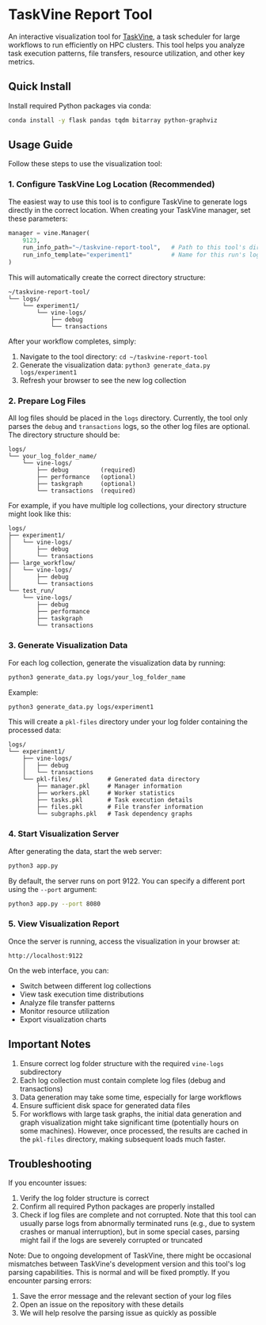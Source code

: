 # TaskVine Report Tool

An interactive visualization tool for [TaskVine](https://cctools.readthedocs.io/en/stable/taskvine/), a task scheduler for large workflows to run efficiently on HPC clusters. This tool helps you analyze task execution patterns, file transfers, resource utilization, and other key metrics.

## Quick Install

Install required Python packages via conda:

```bash
conda install -y flask pandas tqdm bitarray python-graphviz
```

## Usage Guide

Follow these steps to use the visualization tool:

### 1. Configure TaskVine Log Location (Recommended)

The easiest way to use this tool is to configure TaskVine to generate logs directly in the correct location. When creating your TaskVine manager, set these parameters:

```python
manager = vine.Manager(
    9123,
    run_info_path="~/taskvine-report-tool",   # Path to this tool's directory
    run_info_template="experiment1"           # Name for this run's logs
)
```

This will automatically create the correct directory structure:
```
~/taskvine-report-tool/
└── logs/
    └── experiment1/
        └── vine-logs/
            ├── debug
            └── transactions
```

After your workflow completes, simply:
1. Navigate to the tool directory: `cd ~/taskvine-report-tool`
2. Generate the visualization data: `python3 generate_data.py logs/experiment1`
3. Refresh your browser to see the new log collection

### 2. Prepare Log Files

All log files should be placed in the `logs` directory. Currently, the tool only parses the `debug` and `transactions` logs, so the other log files are optional. The directory structure should be:

```
logs/
└── your_log_folder_name/
    └── vine-logs/
        ├── debug         (required)
        ├── performance   (optional)
        ├── taskgraph     (optional)
        └── transactions  (required)
```

For example, if you have multiple log collections, your directory structure might look like this:

```
logs/
├── experiment1/
│   └── vine-logs/
│       ├── debug
│       └── transactions
├── large_workflow/
│   └── vine-logs/
│       ├── debug
│       └── transactions
└── test_run/
    └── vine-logs/
        ├── debug
        ├── performance
        ├── taskgraph
        └── transactions
```

### 3. Generate Visualization Data

For each log collection, generate the visualization data by running:

```bash
python3 generate_data.py logs/your_log_folder_name
```

Example:
```bash
python3 generate_data.py logs/experiment1
```

This will create a `pkl-files` directory under your log folder containing the processed data:
```
logs/
└── experiment1/
    ├── vine-logs/
    │   ├── debug
    │   └── transactions
    └── pkl-files/          # Generated data directory
        ├── manager.pkl     # Manager information
        ├── workers.pkl     # Worker statistics
        ├── tasks.pkl       # Task execution details
        ├── files.pkl       # File transfer information
        └── subgraphs.pkl   # Task dependency graphs
```

### 4. Start Visualization Server

After generating the data, start the web server:

```bash
python3 app.py
```

By default, the server runs on port 9122. You can specify a different port using the `--port` argument:

```bash
python3 app.py --port 8080
```

### 5. View Visualization Report

Once the server is running, access the visualization in your browser at:

```
http://localhost:9122
```

On the web interface, you can:
- Switch between different log collections
- View task execution time distributions
- Analyze file transfer patterns
- Monitor resource utilization
- Export visualization charts

## Important Notes

1. Ensure correct log folder structure with the required `vine-logs` subdirectory
2. Each log collection must contain complete log files (debug and transactions)
3. Data generation may take some time, especially for large workflows
4. Ensure sufficient disk space for generated data files
5. For workflows with large task graphs, the initial data generation and graph visualization might take significant time (potentially hours on some machines). However, once processed, the results are cached in the `pkl-files` directory, making subsequent loads much faster.

## Troubleshooting

If you encounter issues:
1. Verify the log folder structure is correct
2. Confirm all required Python packages are properly installed
3. Check if log files are complete and not corrupted. Note that this tool can usually parse logs from abnormally terminated runs (e.g., due to system crashes or manual interruption), but in some special cases, parsing might fail if the logs are severely corrupted or truncated

Note: Due to ongoing development of TaskVine, there might be occasional mismatches between TaskVine's development version and this tool's log parsing capabilities. This is normal and will be fixed promptly. If you encounter parsing errors:
1. Save the error message and the relevant section of your log files
2. Open an issue on the repository with these details
3. We will help resolve the parsing issue as quickly as possible